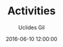 ---
layout: post
title: "Activities"
date: "2016-06-10 12:00:00"
categories: android
author: Uclides Gil
image: /img/android/activities.png
page: "http://127.0.0.1:4000/android/activities"
lang: en
---